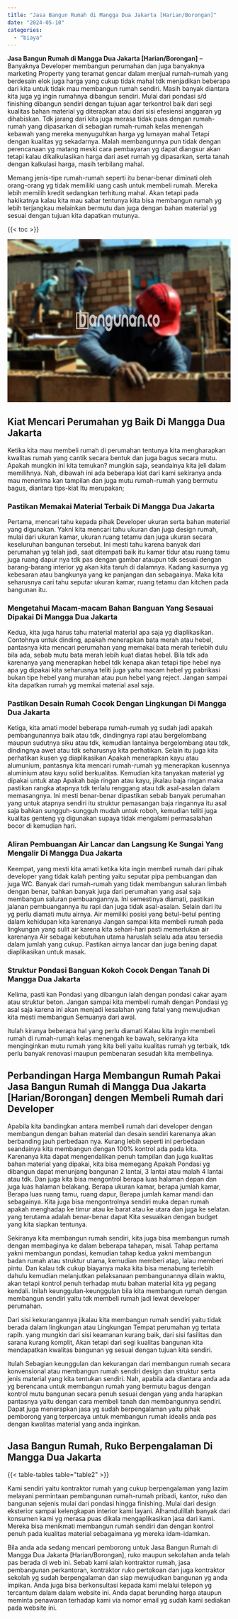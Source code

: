```yaml
---
title: "Jasa Bangun Rumah di Mangga Dua Jakarta [Harian/Borongan]"
date: "2024-05-10"
categories: 
  - "biaya"
---
```


**Jasa Bangun Rumah di Mangga Dua Jakarta \[Harian/Borongan\]** – Banyaknya Developer membangun perumahan dan juga banyaknya marketing Property yang teramat gencar dalam menjual rumah-rumah yang berdesain elok juga harga yang cukup tidak mahal tdk menjadikan beberapa dari kita untuk tidak mau membangun rumah sendiri. Masih banyak diantara kita juga yg ingin rumahnya dibangun sendiri. Mulai dari pondasi s/d finishing dibangun sendiri dengan tujuan agar terkontrol baik dari segi kualitas bahan material yg diterapkan atau dari sisi efesiensi anggaran yg dihabiskan. Tdk jarang dari kita juga merasa tidak puas dengan rumah-rumah yang dipasarkan di sebagian rumah-rumah kelas menengah kebawah yang mereka menyuguhkan harga yg lumayan mahal Tetapi dengan kualitas yg sekadarnya. Malah membangunnya pun tidak dengan perencanaan yg matang meski cara pembayaran yg dapat diangsur akan tetapi kalau dikalkulasikan harga dari aset rumah yg dipasarkan, serta tanah dengan kalkulasi harga, masih terbilang mahal.

Memang jenis-tipe rumah-rumah seperti itu benar-benar diminati oleh orang-orang yg tidak memiliki uang cash untuk membeli rumah. Mereka lebih memilih kredit sedangkan terhitung mahal. Akan tetapi pada hakikatnya kalau kita mau sabar tentunya kita bisa membangun rumah yg lebih terjangkau melainkan bermutu dan juga dengan bahan material yg sesuai dengan tujuan kita dapatkan mutunya.

{{< toc >}}

![Jasa Bangun Rumah di Mangga Dua Jakarta [Harian/Borongan]](/images/borong-bangunan-10.png)

## Kiat Mencari Perumahan yg Baik Di Mangga Dua Jakarta

Ketika kita mau membeli rumah di perumahan tentunya kita mengharapkan kwalitas rumah yang cantik secara bentuk dan juga bagus secara mutu. Apakah mungkin ini kita temukan? mungkin saja, seandainya kita jeli dalam memilihnya. Nah, dibawah ini ada beberapa kiat dari kami sekiranya anda mau menerima kan tampilan dan juga mutu rumah-rumah yang bermutu bagus, diantara tips-kiat Itu merupakan;

### Pastikan Memakai Material Terbaik Di Mangga Dua Jakarta

Pertama, mencari tahu kepada pihak Developer ukuran serta bahan material yang digunakan. Yakni kita mencari tahu ukuran dan juga design rumah, mulai dari ukuran kamar, ukuran ruang tetamu dan juga ukuran secara keseluruhan bangunan tersebut. Ini mesti tahu karena banyak dari perumahan yg telah jadi, saat ditempati baik itu kamar tidur atau ruang tamu juga ruang dapur nya tdk pas dengan gambar ataupun tdk sesuai dengan barang-barang interior yg akan kita taruh di dalamnya. Kadang kasurnya yg kebesaran atau bangkunya yang ke panjangan dan sebagainya. Maka kita seharusnya cari tahu seputar ukuran kamar, ruang tetamu dan kitchen pada bangunan itu.

### Mengetahui Macam-macam Bahan Banguan Yang Sesauai Dipakai Di Mangga Dua Jakarta

Kedua, kita juga harus tahu material material apa saja yg diaplikasikan. Contohnya untuk dinding, apakah menerapkan bata merah atau hebel, pantasnya kita mencari perumahan yang memakai bata merah terlebih dulu bila ada, sebab mutu bata merah lebih kuat diatas hebel. Bila tdk ada karenanya yang menerapkan hebel tdk kenapa akan tetapi tipe hebel nya apa yg dipakai kita seharusnya teliti juga yaitu macam hebel yg pabrikasi bukan tipe hebel yang murahan atau pun hebel yang reject. Jangan sampai kita dapatkan rumah yg memkai material asal saja.

### Pastikan Desain Rumah Cocok Dengan Lingkungan Di Mangga Dua Jakarta

Ketiga, kita amati model beberapa rumah-rumah yg sudah jadi apakah pembangunannya baik atau tdk, dindingnya rapi atau bergelombang maupun sudutnya siku atau tdk, kemudian lantainya bergelombang atau tdk, dindingnya awet atau tdk seharusnya kita perhatikan. Selain itu juga kita perhatikan kusen yg diaplikasikan Apakah menerapkan kayu atau alumunium, pantasnya kita mencari rumah-rumah yg menerapkan kusennya aluminium atau kayu solid berkualitas. Kemudian kita tanyakan material yg dipakai untuk atap Apakah baja ringan atau kayu, jikalau baja ringan maka pastikan rangka atapnya tdk terlalu renggang atau tdk asal-asalan dalam memasangnya. Ini mesti benar-benar dipastikan sebab banyak perumahan yang untuk atapnya sendiri itu struktur pemasangan baja ringannya itu asal saja bahkan sungguh-sungguh mudah untuk roboh, kemudian teliti juga kualitas genteng yg digunakan supaya tidak mengalami permasalahan bocor di kemudian hari.

### Aliran Pembuangan Air Lancar dan Langsung Ke Sungai Yang Mengalir Di Mangga Dua Jakarta

Keempat, yang mesti kita amati ketika kita ingin membeli rumah dari pihak developer yang tidak kalah penting yaitu seputar pipa pembuangan dan juga WC. Banyak dari rumah-rumah yang tidak membangun saluran limbah dengan benar, bahkan banyak juga dari perumahan yang asal saja membangun saluran pembuangannya. Ini semestinya diamati, pastikan jalanan pembuangannya itu rapi dan juga tidak asal-asalan. Selain dari itu yg perlu diamati mutu airnya. Air memiliki posisi yang betul-betul penting dalam kehidupan kita karenanya Jangan sampai kita membeli rumah pada lingkungan yang sulit air karena kita sehari-hari pasti memerlukan air karenanya Air sebagai kebutuhan utama haruslah selalu ada atau tersedia dalam jumlah yang cukup. Pastikan airnya lancar dan juga bening dapat diaplikasikan untuk masak.

### Struktur Pondasi Banguan Kokoh Cocok Dengan Tanah Di Mangga Dua Jakarta

Kelima, pasti kan Pondasi yang dibangun ialah dengan pondasi cakar ayam atau struktur beton. Jangan sampai kita membeli rumah dengan Pondasi yg asal saja karena ini akan menjadi kesalahan yang fatal yang mewujudkan kita mesti membangun Semuanya dari awal.

Itulah kiranya beberapa hal yang perlu diamati Kalau kita ingin membeli rumah di rumah-rumah kelas menengah ke bawah, sekiranya kita menginginkan mutu rumah yang kita beli yaitu kualitas rumah yg terbaik, tdk perlu banyak renovasi maupun pembenaran sesudah kita membelinya.

## Perbandingan Harga Membangun Rumah Pakai Jasa Bangun Rumah di Mangga Dua Jakarta \[Harian/Borongan\] dengen Membeli Rumah dari Developer

Apabila kita bandingkan antara membeli rumah dari developer dengan membangun dengan bahan material dan desain sendiri karenanya akan berbanding jauh perbedaan nya. Kurang lebih seperti ini perbedaan seandainya kita membangun dengan 100% kontrol ada pada kita. Karenanya kita dapat mengendalikan penuh tampilan dan juga kualitas bahan material yang dipakai, kita bisa memegang Apakah Pondasi yg dibangun dapat menunjang bangunan 2 lantai, 3 lantai atau malah 4 lantai atau tdk. Dan juga kita bisa mengontrol berapa luas halaman depan dan juga luas halaman belakang. Berapa ukuran kamar, berapa jumlah kamar, Berapa luas ruang tamu, ruang dapur, Berapa jumlah kamar mandi dan sebagainya. Kita juga bisa mengontrolnya sendiri muka depan rumah apakah menghadap ke timur atau ke barat atau ke utara dan juga ke selatan. yang terutama adalah benar-benar dapat Kita sesuaikan dengan budget yang kita siapkan tentunya.

Sekiranya kita membangun rumah sendiri, kita juga bisa membangun rumah dengan membaginya ke dalam beberapa tahapan, misal. Tahap pertama yakni membangun pondasi, kemudian tahap kedua yakni membangun badan rumah atau struktur utama, kemudian memberi atap, lalau memberi pintu. Dan kalau tdk cukup biayanya maka kita bisa menabung terlebih dahulu kemudian melanjutkan pelaksanaan pembangunannya dilain waktu, akan tetapi kontrol penuh terhadap mutu bahan material kita yg pegang kendali. Inilah keunggulan-keunggulan bila kita membangun rumah dengan membangun sendiri yaitu tdk membeli rumah jadi lewat developer perumahan.

Dari sisi kekurangannya jikalau kita membangun rumah sendiri yaitu tidak berada dalam lingkungan atau Lingkungan Tempat perumahan yg tertata rapih. yang mungkin dari sisi keamanan kurang baik, dari sisi fasilitas dan sarana kurang komplit, Akan tetapi dari segi kualitas bangunan kita mendapatkan kwalitas bangunan yg sesuai dengan tujuan kita sendiri.

Itulah Sebagian keunggulan dan kekurangan dari membangun rumah secara konvensional atau membangun rumah sendiri design dan struktur serta jenis material yang kita tentukan sendiri. Nah, apabila ada diantara anda ada yg berencana untuk membangun rumah yang bermutu bagus dengan kontrol mutu bangunan secara penuh sesuai dengan yang anda harapkan pantasnya yaitu dengan cara membeli tanah dan membangunnya sendiri. Dapat juga menerapkan jasa yg sudah berpengalaman yaitu pihak pemborong yang terpercaya untuk membangun rumah idealis anda pas dengan kwalitas material yang anda inginkan.

## Jasa Bangun Rumah, Ruko Berpengalaman Di Mangga Dua Jakarta

{{< table-tables table="table2" >}}

Kami sendiri yaitu kontraktor rumah yang cukup berpengalaman yang lazim melayani permintaan pembangunan rumah-rumah pribadi, kantor, ruko dan bangunan sejenis mulai dari pondasi hingga finishing. Mulai dari design eksterior sampai kelengkapan interior kami layani. Alhamdulillah banyak dari konsumen kami yg merasa puas dikala mengaplikasikan jasa dari kami. Mereka bisa menikmati membangun rumah sendiri dan dengan kontrol penuh pada kualitas material sebagaimana yg mereka idam-idamkan.

Bila anda ada sedang mencari pemborong untuk Jasa Bangun Rumah di Mangga Dua Jakarta \[Harian/Borongan\], ruko maupun sekolahan anda telah pas berada di web ini. Sebab kami ialah kontraktor rumah, jasa pembangunan perkantoran, kontraktor ruko pertokoan dan juga kontraktor sekolah yg sudah berpengalaman dan siap mewujudkan bangunan yg anda impikan. Anda juga bisa berkonsultasi kepada kami melalui telepon yg tercantum dalam dalam website ini. Anda dapat berunding harga ataupun meminta penawaran terhadap kami via nomor email yg sudah kami sediakan pada website ini.
